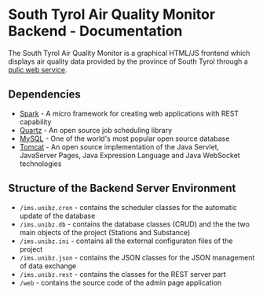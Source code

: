# South Tyrol Air Quality Monitor Backend - Documentation

The South Tyrol Air Quality Monitor is a graphical HTML/JS frontend which displays air quality data provided by the province of South Tyrol through a [pulic web service](http://daten.buergernetz.bz.it/it/dataset/situazione-dell-aria).

## <a name="1"></a> Dependencies

+ [Spark](http://sparkjava.com/) - A micro framework for creating web applications with REST capability
+ [Quartz](http://www.quartz-scheduler.org/) - An open source job scheduling library
+ [MySQL](https://www.mysql.com/) - One of the world's most popular open source database
+ [Tomcat](http://tomcat.apache.org/) - An open source implementation of the Java Servlet, JavaServer Pages, Java Expression Language and Java WebSocket technologies


## <a name="2"></a> Structure of the Backend Server Environment

+ `/ims.unibz.cron` - contains the scheduler classes for the automatic update of the database
+ `/ims.unibz.db` - contains the database classes (CRUD) and the the two main objects of the project (Stations and Substance)
+ `/ims.unibz.ini` - contains all the external configuraton files of the project
+ `/ims.unibz.json` - contains the JSON classes for the JSON management of data exchange
+ `/ims.unibz.rest` - contains the classes for the REST server part
+ `/web` - contains the source code of the admin page application


